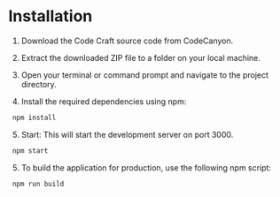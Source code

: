 # Installation

1. Download the Code Craft source code from CodeCanyon.

2. Extract the downloaded ZIP file to a folder on your local machine.

3. Open your terminal or command prompt and navigate to the project directory.

4. Install the required dependencies using npm:

```bash
 npm install
```

5. Start: This will start the development server on port 3000.
```bash
 npm start
```

5. To build the application for production, use the following npm script:

```bash
 npm run build
```

